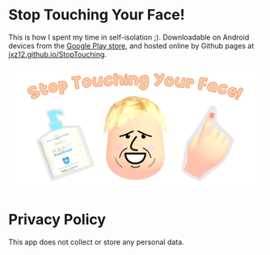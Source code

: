 # Stop Touching Your Face!
This is how I spent my time in self-isolation ;). Downloadable on Android devices from the [Google Play store](https://play.google.com/store/apps/details?id=com.JZ.StopTouchingYourFace), and hosted online by Github pages at [jxz12.github.io/StopTouching](https://jxz12.github.io/StopTouching).

![image](boris.png)

# Privacy Policy
This app does not collect or store any personal data.